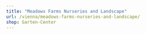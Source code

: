 ```yaml
---
title: "Meadows Farms Nurseries and Landscape"
url: /vienna/meadows-farms-nurseries-and-landscape/
shop: Garten-Center
---
```

